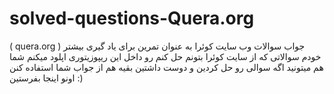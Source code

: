 # solved-questions-Quera.org
 ( quera.org ) جواب سوالات وب سایت کوئرا 
 به عنوان تمرین برای یاد گیری بیشتر خودم سوالاتی که از سایت کوئرا بتونم حل کنم رو داخل این ریپوزیتوری اپلود میکنم 
شما هم میتونید اگه سوالی رو حل کردین و دوست داشتین بقیه هم از جواب شما استفاده کنن اونو اینجا بفرستین :)
